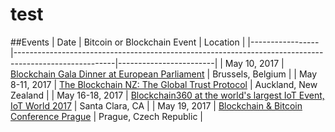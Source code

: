 # test
##Events
| Date            | Bitcoin or Blockchain Event                                                                           | Location               |
|-----------------|-------------------------------------------------------------------------------------------------------|------------------------|
| May 10, 2017    | [Blockchain Gala Dinner at European Parliament](http://future.keynote.ae/)                            | Brussels, Belgium      |
| May 8-11, 2017  | [The Blockchain NZ: The Global Trust Protocol](http://www.theblockchain.nz/)                          | Auckland, New Zealand  |
| May 16-18, 2017 | [Blockchain360 at the world's largest IoT Event, IoT World 2017](https://tmt.knect365.com/iot-world/) | Santa Clara, CA        |
| May 19, 2017    | [Blockchain & Bitcoin Conference Prague](https://bitcoinconf.eu/en)                                   | Prague, Czech Republic |
